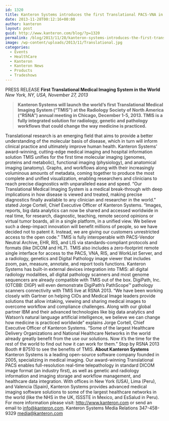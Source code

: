 ```yaml
---
id: 1320
title: Kanteron Systems introduces the first Translational PACS-VNA in the world at RSNA 2013
date: 2013-11-28T00:12:16+00:00
author: kanteron
layout: post
guid: http://www.kanteron.com/blog/?p=1320
permalink: /blog/2013/11/28/kanteron-systems-introduces-the-first-translational-pacs-in-the-world-at-rsna-2013/
image: /wp-content/uploads/2013/11/Translational.jpg
categories:
  - Events
  - HealthCare
  - Kanteron
  - Kanteron News
  - Products
  - Tradeshows
---
```

PRESS RELEASE **First Translational Medical Imaging System in the World** _New York, NY, USA, November 27, 2013_

> **Kanteron Systems will launch the world&#8217;s first Translational Medical Imaging System (“TMIS”) at the Radiology Society of North America (“RSNA”) annual meeting in Chicago, December 1-5, 2013. TMIS is a fully integrated solution for radiology, genetic and pathology workflows that could change the way medicine is practiced.**

Translational research is an emerging field that aims to provide a better understanding of the molecular basis of disease, which in turn will inform clinical practice and ultimately improve human health. Kanteron Systems&#8217; award-winning, cutting-edge medical imaging and hospital information solution TMIS unifies for the first time molecular imaging (genomes, proteins and metabolic), functional imaging (physiology), and anatomical imaging (anatomy). Graphs, and workflows along with their increasingly voluminous amounts of metadata, coming together to produce the most complete and unified visualization, enabling researchers and clinicians to reach precise diagnostics with unparalleled ease and speed. “Our Translational Medical Imaging System is a medical break-through with deep implications in how disease is viewed and treated, making precise diagnostics finally available to any clinician and researcher in the world.” stated Jorge Cortell, Chief Executive Officer of Kanteron Systems. “Images, reports, big data analytics can now be shared and accessed worldwide in real time, for research, diagnostic, teaching, remote second opinions or virtual tumor boards, all in a single platform, in a unified view. We believe such a deep-impact innovation will benefit millions of people, so we have decided not to patent it. Instead, we are giving our customers unrestricted access to the open code.” TMIS is fully interoperable with PACS-Vendor Neutral Archive, EHR, RIS, and LIS via standards-compliant protocols and formats (like DICOM and HL7). TMIS also includes a zero-footprint remote single interface for access to the PACS, VNA, RIS, and WorkList Server, and a radiology, genetics and Digital Pathology image viewer that includes zoom, pan, measure, annotate, and report tools functions. Kanteron Systems has built-in external devices integration into TMIS: all digital radiology modalities, all digital pathology scanners and most genome sequencers are already compatible with TMIS out of the box. DigiPath, Inc. (OTCBB: DIGP) will even demonstrate DigiPath’s PathScope™ pathology scanners connectivity with TMIS live at RSNA 2013. “We have been working closely with Gartner on helping CIOs and Medical Image leaders provide solutions that allow intaking, viewing and sharing medical images to overcome workflow and compliance challenges. Along with our global partner IBM and their advanced technologies like big data analytics and Watson&#8217;s natural language artificial intelligence, we believe we can change how medicine is practiced worldwide” explains Jorge Cortell, Chief Executive Officer of Kanteron Systems. “Some of the largest Healthcare Delivery Organizations and National Healthcare Networks in the world already greatly benefit from the use our solutions. Now it&#8217;s the time for the rest of the world to find out how it can work for them.” Stop by RSNA 2013 Booth # B7510 to see the benefits of TMIS. **About Kanteron Systems** Kanteron Systems is a leading open-source software company founded in 2005, specializing in medical imaging. Our award-winning Translational PACS enables full-resolution real-time telepathology in standard DICOM image format (an industry first), as well as genetic and radiology information and imaging storage and workflow management, and healthcare data integration. With offices in New York (USA), Lima (Peru), and Valencia (Spain), Kanteron Systems provides advanced medical imaging software solutions to some of the largest healthcare networks in the world (like the NHS in the UK, ISSSTE in Mexico, and EsSalud in Peru). For more information please visit: http://www.kanteron.com or send an email to info@kanteron.com. Kanteron Systems Media Relations 347-458-9329 media@kanteron.com